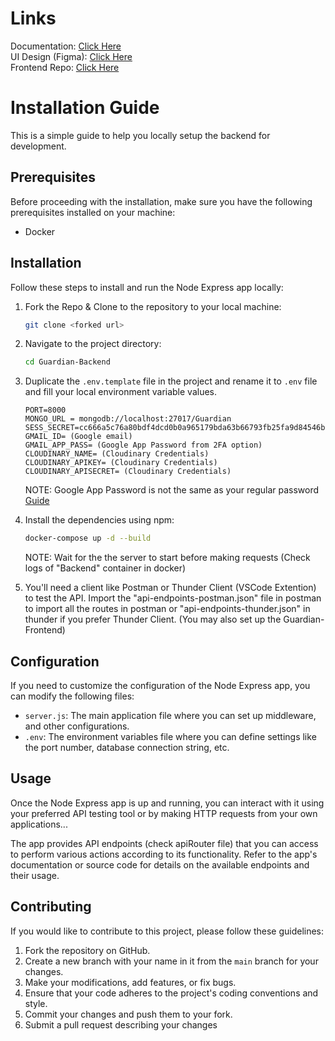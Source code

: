 # Links

Documentation: [Click Here](https://docs.google.com/document/d/1icATDE41zBhdGM5qlPNgBdHJe0I8uJxtTujov9Cpqn4/edit?usp=sharing)<br/>
UI Design (Figma): [Click Here](https://www.figma.com/file/k5eDd6Edq2NL3xGf4do5Ki/Guardian?type=design&node-id=0%3A1&t=Js4hdwCZioEZo3dU-1)<br/>
Frontend Repo: [Click Here](https://github.com/ishtails/Guardian-Frontend)<br/>

# Installation Guide

This is a simple guide to help you locally setup the backend for development.

## Prerequisites

Before proceeding with the installation, make sure you have the following prerequisites installed on your machine:

- Docker

## Installation

Follow these steps to install and run the Node Express app locally:

1. Fork the Repo & Clone to the repository to your local machine:

   ```bash
   git clone <forked url>
   ```

2. Navigate to the project directory:

   ```bash
   cd Guardian-Backend
   ```

3. Duplicate the `.env.template` file in the project and rename it to `.env` file and fill your local environment variable values.

   ```
   PORT=8000
   MONGO_URL = mongodb://localhost:27017/Guardian
   SESS_SECRET=cc666a5c76a80bdf4dcd0b0a965179bda63b66793fb25fa9d84546be9cc0a3dc
   GMAIL_ID= (Google email)
   GMAIL_APP_PASS= (Google App Password from 2FA option)
   CLOUDINARY_NAME= (Cloudinary Credentials)
   CLOUDINARY_APIKEY= (Cloudinary Credentials)
   CLOUDINARY_APISECRET= (Cloudinary Credentials)
   ```

   NOTE: Google App Password is not the same as your regular password [Guide](https://support.google.com/accounts/answer/185833?hl=en)

4. Install the dependencies using npm:

   ```bash
   docker-compose up -d --build
   ```

   NOTE: Wait for the the server to start before making requests (Check logs of "Backend" container in docker)


5. You'll need a client like Postman or Thunder Client (VSCode Extention) to test the API. Import the "api-endpoints-postman.json" file in postman to import all the routes in postman or "api-endpoints-thunder.json" in thunder if you prefer Thunder Client. (You may also set up the Guardian-Frontend)

## Configuration

If you need to customize the configuration of the Node Express app, you can modify the following files:

- `server.js`: The main application file where you can set up middleware, and other configurations.
- `.env`: The environment variables file where you can define settings like the port number, database connection string, etc.

## Usage

Once the Node Express app is up and running, you can interact with it using your preferred API testing tool or by making HTTP requests from your own applications...

The app provides API endpoints (check apiRouter file) that you can access to perform various actions according to its functionality. Refer to the app's documentation or source code for details on the available endpoints and their usage.

## Contributing

If you would like to contribute to this project, please follow these guidelines:

1. Fork the repository on GitHub.
2. Create a new branch with your name in it from the `main` branch for your changes.
3. Make your modifications, add features, or fix bugs.
4. Ensure that your code adheres to the project's coding conventions and style.
5. Commit your changes and push them to your fork.
6. Submit a pull request describing your changes
